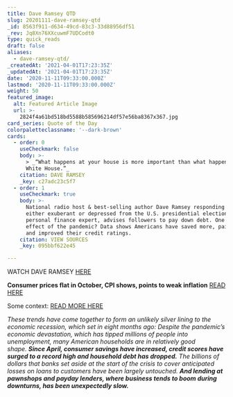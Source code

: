 ```yaml
---
title: Dave Ramsey QTD
slug: 20201111-dave-ramsey-qtd
_id: 8563f911-d634-49cd-83c3-33d88956df51
_rev: Jq8Xn76XXcuwmF7UDCodt0
type: quick_reads
draft: false
aliases:
  - dave-ramsey-qtd/
_createdAt: '2021-04-01T17:23:35Z'
_updatedAt: '2021-04-01T17:23:35Z'
date: '2020-11-11T09:33:00.000Z'
lastmod: '2020-11-11T09:33:00.000Z'
weight: 50
featured_image:
  alt: Featured Article Image
  url: >-
    2824f4a61bd518bd5588b585696214df57e56ba8367x367.jpg
card_series: Quote of the Day
colorpaletteclassname: '--dark-brown'
cards:
  - order: 0
    useCheckmark: false
    body: >-
      > _“What happens at your house is more important than what happens at the
      White House.”_
    citation: DAVE RAMSEY
    _key: c27adc23c5f7
  - order: 1
    useCheckmark: true
    body: >-
      National radio host & best-selling author Dave Ramsey responding to those
      either exuberant or depressed from the U.S. presidential election. The
      personal finance expert, advises followers to pay down debt. One side
      effect of the pandemic? Data shows Americans have saved more, paid debt
      and improved their credit ratings.
    citation: VIEW SOURCES
    _key: 095bbf622e45

---
```

WATCH DAVE RAMSEY [HERE](https://youtu.be/MUTnENGw2BY)

**Consumer prices flat in October, CPI shows, points to weak inflation** [READ HERE](https://www.marketwatch.com/story/consumer-prices-fall-flat-in-october-as-burst-of-inflation-after-u-s-reopened-fades-11605189461)

Some context: [READ MORE HERE](https://www.nytimes.com/2020/10/27/business/recession-consumers-savings.html)

_These trends have come together to form an unlikely silver lining to the economic recession, which set in eight months ago: Despite the pandemic’s economic devastation, which has tipped millions of people into unemployment, many American households are in relatively good shape._ **_Since April, consumer savings have increased, credit scores have surged to a record high and household debt has dropped._** _The billions of dollars that banks set aside at the start of the crisis to cover anticipated losses on loans to customers have been largely untouched._ **_And lending at pawnshops and payday lenders, where business tends to boom during downturns, has been unexpectedly slow._**